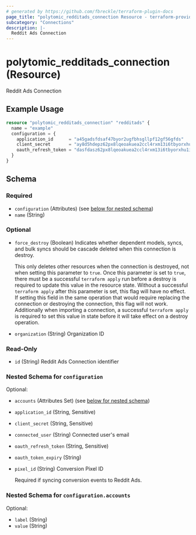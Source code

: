 ```yaml
---
# generated by https://github.com/fbreckle/terraform-plugin-docs
page_title: "polytomic_redditads_connection Resource - terraform-provider-polytomic"
subcategory: "Connections"
description: |-
  Reddit Ads Connection
---
```


# polytomic_redditads_connection (Resource)

Reddit Ads Connection

## Example Usage

```terraform
resource "polytomic_redditads_connection" "redditads" {
  name = "example"
  configuration = {
    application_id      = "a45gadsfdsaf47byor2ugfbhsgllpf12gf56gfds"
    client_secret       = "ay8d5hdepz62px8lqeoakuea2ccl4rxm13i6tbyorxhu1i20kc8ruvksmzxq"
    oauth_refresh_token = "dasfdasz62px8lqeoakuea2ccl4rxm13i6tbyorxhu1i20kc8ruvksmzxq"
  }
}
```

<!-- schema generated by tfplugindocs -->
## Schema

### Required

- `configuration` (Attributes) (see [below for nested schema](#nestedatt--configuration))
- `name` (String)

### Optional

- `force_destroy` (Boolean) Indicates whether dependent models, syncs, and bulk syncs should be cascade
deleted when this connection is destroy.

  This only deletes other resources when the connection is destroyed, not when
setting this parameter to `true`. Once this parameter is set to `true`, there
must be a successful `terraform apply` run before a destroy is required to
update this value in the resource state. Without a successful `terraform apply`
after this parameter is set, this flag will have no effect. If setting this
field in the same operation that would require replacing the connection or
destroying the connection, this flag will not work. Additionally when importing
a connection, a successful `terraform apply` is required to set this value in
state before it will take effect on a destroy operation.
- `organization` (String) Organization ID

### Read-Only

- `id` (String) Reddit Ads Connection identifier

<a id="nestedatt--configuration"></a>
### Nested Schema for `configuration`

Optional:

- `accounts` (Attributes Set) (see [below for nested schema](#nestedatt--configuration--accounts))
- `application_id` (String, Sensitive)
- `client_secret` (String, Sensitive)
- `connected_user` (String) Connected user's email
- `oauth_refresh_token` (String, Sensitive)
- `oauth_token_expiry` (String)
- `pixel_id` (String) Conversion Pixel ID

    Required if syncing conversion events to Reddit Ads.

<a id="nestedatt--configuration--accounts"></a>
### Nested Schema for `configuration.accounts`

Optional:

- `label` (String)
- `value` (String)


